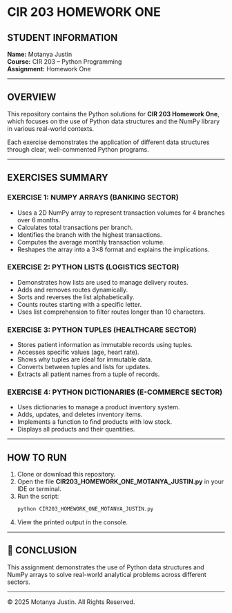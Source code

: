 # CIR 203 HOMEWORK ONE

## STUDENT INFORMATION
**Name:** Motanya Justin  
**Course:** CIR 203 – Python Programming  
**Assignment:** Homework One  

---

##  OVERVIEW
This repository contains the Python solutions for **CIR 203 Homework One**, which focuses on the use of Python data structures and the NumPy library in various real-world contexts.

Each exercise demonstrates the application of different data structures through clear, well-commented Python programs.

---

## EXERCISES SUMMARY

### **EXERCISE 1: NUMPY ARRAYS (BANKING SECTOR)**
- Uses a 2D NumPy array to represent transaction volumes for 4 branches over 6 months.
- Calculates total transactions per branch.
- Identifies the branch with the highest transactions.
- Computes the average monthly transaction volume.
- Reshapes the array into a 3×8 format and explains the implications.

### **EXERCISE 2: PYTHON LISTS (LOGISTICS SECTOR)**
- Demonstrates how lists are used to manage delivery routes.
- Adds and removes routes dynamically.
- Sorts and reverses the list alphabetically.
- Counts routes starting with a specific letter.
- Uses list comprehension to filter routes longer than 10 characters.

### **EXERCISE 3: PYTHON TUPLES (HEALTHCARE SECTOR)**
- Stores patient information as immutable records using tuples.
- Accesses specific values (age, heart rate).
- Shows why tuples are ideal for immutable data.
- Converts between tuples and lists for updates.
- Extracts all patient names from a tuple of records.

### **EXERCISE 4: PYTHON DICTIONARIES (E-COMMERCE SECTOR)**
- Uses dictionaries to manage a product inventory system.
- Adds, updates, and deletes inventory items.
- Implements a function to find products with low stock.
- Displays all products and their quantities.

---

##  HOW TO RUN
1. Clone or download this repository.
2. Open the file **CIR203_HOMEWORK_ONE_MOTANYA_JUSTIN.py** in your IDE or terminal.
3. Run the script:
   ```bash
   python CIR203_HOMEWORK_ONE_MOTANYA_JUSTIN.py
   ```
4. View the printed output in the console.

---

## 🏁 CONCLUSION
This assignment demonstrates the use of Python data structures and NumPy arrays to solve real-world analytical problems across different sectors.

---
© 2025 Motanya Justin. All Rights Reserved.
